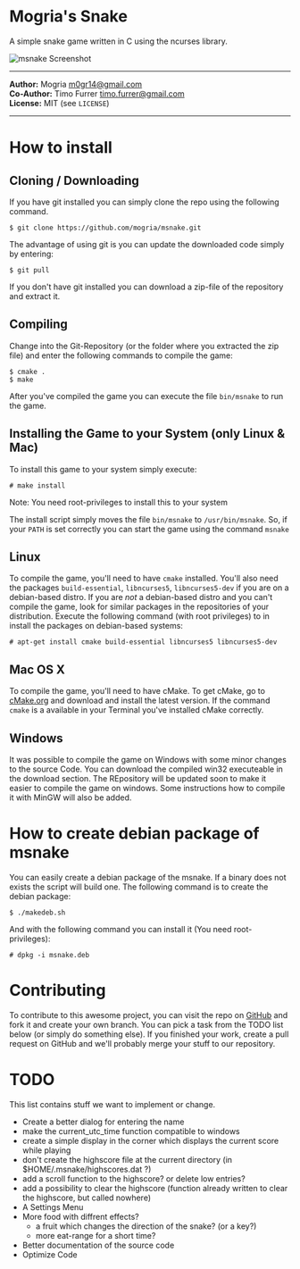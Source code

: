 # Mogria's Snake

A simple snake game written in C using the ncurses library.

![msnake Screenshot](https://raw.github.com/mogria/msnake/master/screenshot.png)

* * *

**Author:**  Mogria <m0gr14@gmail.com><br />
**Co-Author:**  Timo Furrer <timo.furrer@gmail.com><br />
**License:** MIT (see `LICENSE`)

* * *

# How to install

## Cloning / Downloading

If you have git installed you can simply clone the repo using the following command.

    $ git clone https://github.com/mogria/msnake.git

The advantage of using git is you can update the downloaded code simply by entering:

    $ git pull

If you don't have git installed you can download a zip-file of the repository and extract it.

## Compiling

Change into the Git-Repository (or the folder where you extracted the zip file) and enter the following commands to compile the game:

    $ cmake .
    $ make

After you've compiled the game you can execute the file `bin/msnake` to run the game.

## Installing the Game to your System (only Linux & Mac)

To install this game to your system simply execute:

    # make install

Note: You need root-privileges to install this to your system

The install script simply moves the file `bin/msnake` to `/usr/bin/msnake`.
So, if your `PATH` is set correctly you can start the game using the command `msnake`


## Linux

To compile the game, you'll need to have `cmake` installed. You'll also need the packages `build-essential`, `libncurses5`, `libncurses5-dev` if you are on a debian-based distro.
If you are _not_ a debian-based distro and you can't compile the game, look for similar packages in the repositories of your distribution. Execute the following command (with root privileges) to in install the packages on debian-based systems:

    # apt-get install cmake build-essential libncurses5 libncurses5-dev


## Mac OS X

To compile the game, you'll need to have cMake.
To get cMake, go to [cMake.org](http;//www.cmake.org) and download and install the latest version. If the command `cmake` is a available in your Terminal you've installed cMake correctly.

## Windows

It was possible to compile the game on Windows with some minor changes to the source Code. You can download the compiled win32 executeable in the download section. The REpository will be updated soon to make it easier to compile the game on windows. Some instructions how to compile it with MinGW will also be added.


# How to create debian package of msnake

You can easily create a debian package of the msnake. If a binary does not exists the script will build one.
The following command is to create the debian package:

    $ ./makedeb.sh

And with the following command you can install it (You need root-privileges):

    # dpkg -i msnake.deb

# Contributing

To contribute to this awesome project, you can visit the repo on [GitHub](http://github.com/mogria/msnake) and fork it and create your own branch. You can pick a task from the TODO list below (or simply do something else). If you finished your work, create a pull request on GitHub and we'll probably merge your stuff to our repository.

# TODO

This list contains stuff we want to implement or change.

* Create a better dialog for entering the name
* make the current_utc_time function compatible to windows
* create a simple display in the corner which displays the current score while playing
* don't create the highscore file at the current directory (in $HOME/.msnake/highscores.dat ?)
* add a scroll function to the highscore? or delete low entries?
* add a possibility to clear the highscore (function already written to clear the highscore, but called nowhere)
* A Settings Menu
* More food with diffrent effects?
  * a fruit which changes the direction of the snake? (or a key?)
  * more eat-range for a short time?
* Better documentation of the source code
* Optimize Code
